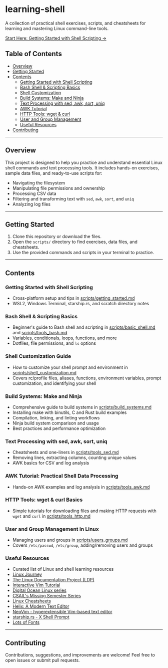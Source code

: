 # learning-shell

A collection of practical shell exercises, scripts, and cheatsheets for learning and mastering Linux command-line tools.

[Start Here: Getting Started with Shell Scripting →](scripts/getting_started.md)

## Table of Contents

- [Overview](#overview)
- [Getting Started](#getting-started)
- [Contents](#contents)
  - [Getting Started with Shell Scripting](#getting-started-with-shell-scripting)
  - [Bash Shell & Scripting Basics](#bash-shell--scripting-basics)
  - [Shell Customization](#shell-customization-guide)
  - [Build Systems: Make and Ninja](#build-systems-make-and-ninja)
  - [Text Processing with sed, awk, sort, uniq](#text-processing-with-sed-awk-sort-uniq)
  - [AWK Tutorial](#awk-tutorial-practical-shell-data-processing)
  - [HTTP Tools: wget & curl](#http-tools-wget--curl-basics)
  - [User and Group Management](#user-and-group-management-in-linux)
  - [Useful Resources](#useful-resources)
- [Contributing](#contributing)

---

## Overview

This project is designed to help you practice and understand essential Linux shell commands and text processing tools. It includes hands-on exercises, sample data files, and ready-to-use scripts for:

- Navigating the filesystem
- Manipulating file permissions and ownership
- Processing CSV data
- Filtering and transforming text with `sed`, `awk`, `sort`, and `uniq`
- Analyzing log files

---

## Getting Started

1. Clone this repository or download the files.
2. Open the `scripts/` directory to find exercises, data files, and cheatsheets.
3. Use the provided commands and scripts in your terminal to practice.

---

## Contents

### Getting Started with Shell Scripting

- Cross-platform setup and tips in [scripts/getting_started.md](scripts/getting_started.md)
- WSL2, Windows Terminal, starship.rs, and scratch directory notes

### Bash Shell & Scripting Basics

- Beginner's guide to Bash shell and scripting in [scripts/basic_shell.md](scripts/basic_shell.md) and [scripts/tools_bash.md](scripts/tools_bash.md)
- Variables, conditionals, loops, functions, and more
- Dotfiles, file permissions, and `ls` options

### Shell Customization Guide

- How to customize your shell prompt and environment in [scripts/shell_customization.md](scripts/shell_customization.md)
- Covers rc/profile files, aliases, functions, environment variables, prompt customization, and identifying your shell

### Build Systems: Make and Ninja

- Comprehensive guide to build systems in [scripts/build_systems.md](scripts/build_systems.md)
- Installing make with binutils, C and Rust build examples
- Compilation, linking, and linting workflows
- Ninja build system comparison and usage
- Best practices and performance optimization

### Text Processing with sed, awk, sort, uniq

- Cheatsheets and one-liners in [scripts/tools_sed.md](scripts/tools_sed.md)
- Removing lines, extracting columns, counting unique values
- AWK basics for CSV and log analysis

### AWK Tutorial: Practical Shell Data Processing

- Hands-on AWK examples and log analysis in [scripts/tools_awk.md](scripts/tools_awk.md)

### HTTP Tools: wget & curl Basics

- Simple tutorials for downloading files and making HTTP requests with `wget` and `curl` in [scripts/tools_http.md](scripts/tools_http.md)

### User and Group Management in Linux

- Managing users and groups in [scripts/users_groups.md](scripts/users_groups.md)
- Covers `/etc/passwd`, `/etc/group`, adding/removing users and groups

### Useful Resources

- Curated list of Linux and shell learning resources
- [Linux Journey](https://linuxjourney.com/)
- [The Linux Documentation Project (LDP)](https://tldp.org/guides.html)
- [Interactive Vim Tutorial](https://openvim.com/)
- [Digital Ocean Linux series](https://www.digitalocean.com/community/tags/linux-basics)
- [CSAIL's Missing Semester Series](https://missing.csail.mit.edu/)
- [Linux Cheatsheets](http://www.nixtutor.com/linux/all-the-best-linux-cheat-sheets/)
- [Helix: A Modern Text Editor](https://helix-editor.com/)
- [NeoVim - hyperextensible Vim-based text editor](https://neovim.io/)
- [starship.rs - X Shell Prompt](https://starship.rs/)
- [Lots of Fonts](https://www.nerdfonts.com/)

---

## Contributing

Contributions, suggestions, and improvements are welcome! Feel free to open issues or submit pull requests.
